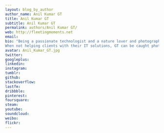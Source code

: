 ```yaml
---
layout: blog_by_author
author_name: Anil Kumar GT
title: Anil Kumar GT
subtitle: Anil Kumar GT
permalink: authors/Anil Kumar GT/
web: http://fleetingmoments.net
email:
bio: "Being a passionate technologist and a nature lover and photographer, he was keen on perusing his passions. After spending nine years at his first job, he decided to follow his dreams by quitting his well paying job and taking on consulting, mentoring and photography. It was not an easy choice to walk away from the corporate comfort. But he did and co-founded BigLeap Solutions along with Manoj K in 2006 and to this day he is busy following his passions.
When not helping clients with their IT solutions, GT can be caught photographing nature, wildlife and landscapes. He is a passionate Naturalist. A photographer."
avatar: Anil_Kumar_GT.jpg
twitter:
googleplus: 
linkedin: 
instagram:
tumblr:
github:
stackoverflow:
lastfm:
dribbble:
pinterest:
foursquare:
steam:
youtube:
soundcloud:
weibo:
flickr:
---
```

